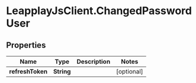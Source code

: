 # LeapplayJsClient.ChangedPasswordUser

## Properties
Name | Type | Description | Notes
------------ | ------------- | ------------- | -------------
**refreshToken** | **String** |  | [optional] 


